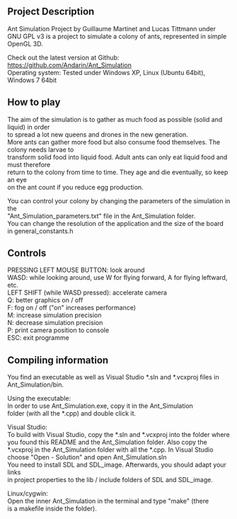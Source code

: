 Project Description
-------------------

Ant Simulation Project by Guillaume Martinet and Lucas Tittmann under  
GNU GPL v3 is a project to simulate a colony of ants, represented in simple OpenGL 3D.

Check out the latest version at Github: https://github.com/Andarin/Ant_Simulation  
Operating system: Tested under Windows XP, Linux (Ubuntu 64bit), Windows 7 64bit

How to play
-----------

The aim of the simulation is to gather as much food as possible (solid and liquid) in order  
to spread a lot new queens and drones in the new generation.  
More ants can gather more food but also consume food themselves. The colony needs larvae to  
transform solid food into liquid food. Adult ants can only eat liquid food and must therefore  
return to the colony from time to time. They age and die eventually, so keep an eye  
on the ant count if you reduce egg production.

You can control your colony by changing the parameters of the simulation in the  
"Ant_Simulation_parameters.txt" file in the Ant_Simulation folder.  
You can change the resolution of the application and the size of the board  
in general_constants.h
  
Controls  
--------  
  
PRESSING LEFT MOUSE BUTTON: look around  
WASD: while looking around, use W for flying forward, A for flying leftward, etc.  
LEFT SHIFT (while WASD pressed): accelerate camera  
Q: better graphics on / off  
F: fog on / off ("on" increases performance)  
M: increase simulation precision  
N: decrease simulation precision  
P: print camera position to console  
ESC: exit programme  

Compiling information
---------------------

You find an executable as well as Visual Studio *.sln and *.vcxproj files in  
Ant_Simulation/bin.

Using the executable:  
In order to use Ant_Simulation.exe, copy it in the Ant_Simulation  
folder (with all the *.cpp) and double click it.

Visual Studio:  
To build with Visual Studio, copy the *.sln and *.vcxproj into the folder where  
you found this README and the Ant_Simulation folder. Also copy the  
*.vcxproj in the Ant_Simulation folder with all the *.cpp. In Visual Studio choose 
"Open - Solution" and open Ant_Simulation.sln  
You need to install SDL and SDL_image. Afterwards, you should adapt your links  
in project properties to the lib / include folders of SDL and SDL_image.

Linux/cygwin:  
Open the inner Ant_Simulation in the terminal and type "make" (there  
is a makefile inside the folder).